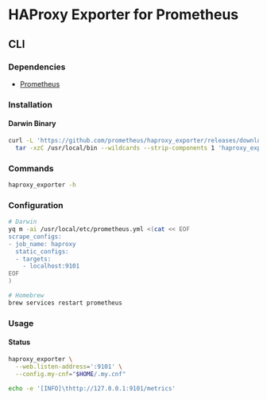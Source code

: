 # HAProxy Exporter for Prometheus

## CLI

### Dependencies

- [Prometheus](/prometheus.md)

### Installation

#### Darwin Binary

```sh
curl -L 'https://github.com/prometheus/haproxy_exporter/releases/download/v0.10.0/haproxy_exporter-0.10.0.darwin-amd64.tar.gz' | \
  tar -xzC /usr/local/bin --wildcards --strip-components 1 'haproxy_exporter*/haproxy_exporter'
```

### Commands

```sh
haproxy_exporter -h
```

### Configuration

```sh
# Darwin
yq m -ai /usr/local/etc/prometheus.yml <(cat << EOF
scrape_configs:
- job_name: haproxy
  static_configs:
  - targets:
    - localhost:9101
EOF
)
```

```sh
# Homebrew
brew services restart prometheus
```

### Usage

#### Status

```sh
haproxy_exporter \
  --web.listen-address=':9101' \
  --config.my-cnf="$HOME/.my.cnf"

echo -e '[INFO]\thttp://127.0.0.1:9101/metrics'
```
